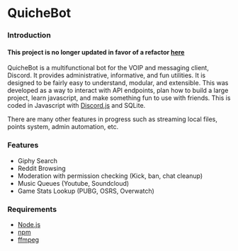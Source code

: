 # QuicheBot

### Introduction
#### This project is no longer updated in favor of a refactor [here](https://github.com/cruzb/Quiche-Bot-2/blob/main/README.md)

QuicheBot is a multifunctional bot for the VOIP and messaging client, Discord. It provides administrative, informative, and fun utilities. It is designed to be fairly easy to understand, modular, and extensible. This was developed as a way to interact with API endpoints, plan how to build a large project, learn javascript, and make something fun to use with friends. This is coded in Javascript with [Discord.js](https://discord.js.org/#/) and SQLite.

There are many other features in progress such as streaming local files, points system, admin automation, etc.

### Features
* Giphy Search
* Reddit Browsing
* Moderation with permission checking (Kick, ban, chat cleanup)
* Music Queues (Youtube, Soundcloud)
* Game Stats Lookup (PUBG, OSRS, Overwatch)


### Requirements
* [Node.js](https://nodejs.org/en/)
* [npm](https://www.npmjs.com/)
* [ffmpeg](https://www.ffmpeg.org/)
